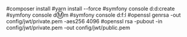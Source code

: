 #composer install
#yarn install --force
#symfony console d:d:create
#symfony console d:m:m
#symfony console d:f:l
#openssl genrsa -out config/jwt/private.pem -aes256 4096
#openssl rsa -pubout -in config/jwt/private.pem -out config/jwt/public.pem
